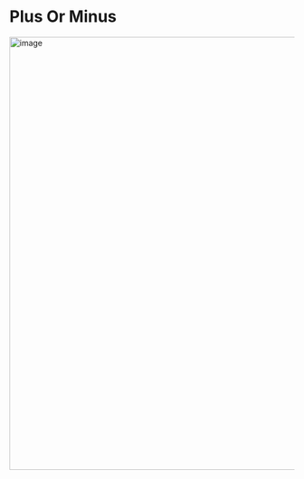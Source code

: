 # Plus Or Minus #
<img width="765" alt="image" src="https://github.com/user-attachments/assets/eb05d0ba-57a7-4229-92d4-3593f895934d">

